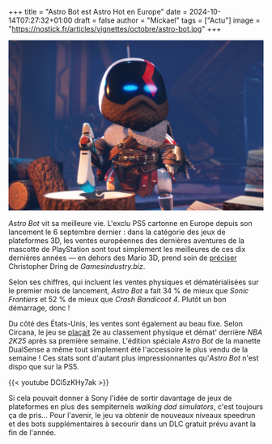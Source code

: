 +++
title = "Astro Bot est Astro Hot en Europe"
date = 2024-10-14T07:27:32+01:00
draft = false
author = "Mickael"
tags = ["Actu"]
image = "https://nostick.fr/articles/vignettes/octobre/astro-bot.jpg"
+++

![Astro Bot](astro-bot.jpg "")

*Astro Bot* vit sa meilleure vie. L'exclu PS5 cartonne en Europe depuis son lancement le 6 septembre dernier : dans la catégorie des jeux de plateformes 3D, les ventes européennes des dernières aventures de la mascotte de PlayStation sont tout simplement les meilleures de ces dix dernières années — en dehors des Mario 3D, prend soin de [préciser](https://x.com/Chris_Dring/status/1844688717115507032) Christopher Dring de *Gamesindustry.biz*.

Selon ses chiffres, qui incluent les ventes physiques et dématérialisées sur le premier mois de lancement, *Astro Bot* a fait 34 % de mieux que *Sonic Frontiers* et 52 % de mieux que *Crash Bandicoot 4*. Plutôt un bon démarrage, donc ! 

Du côté des États-Unis, les ventes sont également au beau fixe. Selon Circana, le jeu se [plaçait](https://bsky.app/profile/matpiscatella.bsky.social/post/3l4boixakzw2x) 2e au classement physique et démat' derrière *NBA 2K25* après sa première semaine. L'édition spéciale *Astro Bot* de la manette DualSense a même tout simplement été l'accessoire le plus vendu de la semaine ! Ces stats sont d'autant plus impressionnantes qu'*Astro Bot* n'est dispo que sur la PS5.

{{< youtube DCl5zKHy7ak >}} 

Si cela pouvait donner à Sony l'idée de sortir davantage de jeux de plateformes en plus des sempiternels *walking dad simulators*, c'est toujours ça de pris… Pour l'avenir, le jeu va obtenir de nouveaux niveaux speedrun et des bots supplémentaires à secourir dans un DLC gratuit prévu avant la fin de l'année.
